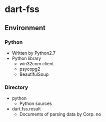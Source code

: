 # dart-fss

## Environment

### Python
+ Written by Python2.7
+ Python library   
  - win32com.client   
  - psycopg2   
  - BeautifulSoup   

### Directory
+ python   
  - Python sources
+ dart.fss.result   
  - Documents of parsing data by Corp. no

